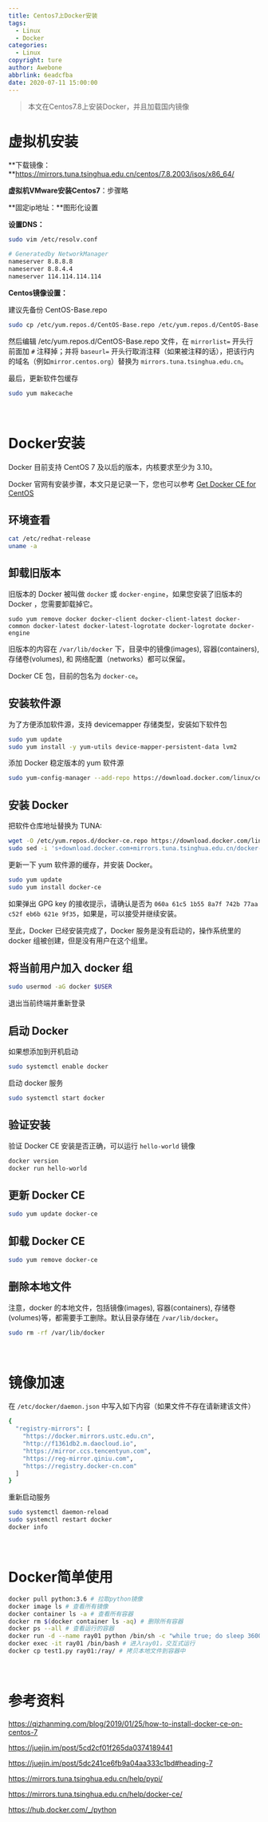 ```yaml
---
title: Centos7上Docker安装
tags:
  - Linux
  - Docker
categories:
  - Linux
copyright: ture
author: Awebone
abbrlink: 6eadcfba
date: 2020-07-11 15:00:00
---
```


> 本文在Centos7.8上安装Docker，并且加载国内镜像



# 虚拟机安装

**下载镜像：**https://mirrors.tuna.tsinghua.edu.cn/centos/7.8.2003/isos/x86_64/



**虚拟机VMware安装Centos7**：步骤略



**固定ip地址：**图形化设置



**设置DNS：**

```bash
sudo vim /etc/resolv.conf

# Generatedby NetworkManager
nameserver 8.8.8.8
nameserver 8.8.4.4
nameserver 114.114.114.114
```



**Centos镜像设置：**

建议先备份 CentOS-Base.repo

```bash
sudo cp /etc/yum.repos.d/CentOS-Base.repo /etc/yum.repos.d/CentOS-Base.repo.bak
```

然后编辑 /etc/yum.repos.d/CentOS-Base.repo 文件，在 `mirrorlist=` 开头行前面加 `#` 注释掉；并将 `baseurl=` 开头行取消注释（如果被注释的话），把该行内的域名（例如`mirror.centos.org`）替换为 `mirrors.tuna.tsinghua.edu.cn`。

最后，更新软件包缓存

```bash
sudo yum makecache
```

<!-- more -->

<br />



# Docker安装

Docker 目前支持 CentOS 7 及以后的版本，内核要求至少为 3.10。

Docker 官网有安装步骤，本文只是记录一下，您也可以参考 [Get Docker CE for CentOS](https://docs.docker.com/install/linux/docker-ce/centos/)



## 环境查看

```bash
cat /etc/redhat-release 
uname -a
```



## 卸载旧版本

旧版本的 Docker 被叫做 `docker` 或 `docker-engine`，如果您安装了旧版本的 Docker ，您需要卸载掉它。

```
sudo yum remove docker docker-client docker-client-latest docker-common docker-latest docker-latest-logrotate docker-logrotate docker-engine
```

旧版本的内容在 `/var/lib/docker` 下，目录中的镜像(images), 容器(containers), 存储卷(volumes), 和 网络配置（networks）都可以保留。

Docker CE 包，目前的包名为 `docker-ce`。



## 安装软件源

为了方便添加软件源，支持 devicemapper 存储类型，安装如下软件包

```bash
sudo yum update
sudo yum install -y yum-utils device-mapper-persistent-data lvm2
```



添加 Docker 稳定版本的 yum 软件源

```bash
sudo yum-config-manager --add-repo https://download.docker.com/linux/centos/docker-ce.repo
```



## 安装 Docker

把软件仓库地址替换为 TUNA:

```bash
wget -O /etc/yum.repos.d/docker-ce.repo https://download.docker.com/linux/centos/docker-ce.repo
sudo sed -i 's+download.docker.com+mirrors.tuna.tsinghua.edu.cn/docker-ce+' /etc/yum.repos.d/docker-ce.repo
```

更新一下 yum 软件源的缓存，并安装 Docker。

```bash
sudo yum update
sudo yum install docker-ce
```

如果弹出 GPG key 的接收提示，请确认是否为 `060a 61c5 1b55 8a7f 742b 77aa c52f eb6b 621e 9f35`，如果是，可以接受并继续安装。

至此，Docker 已经安装完成了，Docker 服务是没有启动的，操作系统里的 docker 组被创建，但是没有用户在这个组里。



## 将当前用户加入 docker 组

```bash
sudo usermod -aG docker $USER
```

退出当前终端并重新登录



## 启动 Docker

如果想添加到开机启动

```bash
sudo systemctl enable docker
```

启动 docker 服务

```bash
sudo systemctl start docker
```



## 验证安装

验证 Docker CE 安装是否正确，可以运行 `hello-world` 镜像

```bash
docker version
docker run hello-world
```



## 更新 Docker CE

```bash
sudo yum update docker-ce
```



## 卸载 Docker CE

```bash
sudo yum remove docker-ce
```



## 删除本地文件

注意，docker 的本地文件，包括镜像(images), 容器(containers), 存储卷(volumes)等，都需要手工删除。默认目录存储在 `/var/lib/docker`。

```bash
sudo rm -rf /var/lib/docker
```

</br>



# 镜像加速

在 `/etc/docker/daemon.json` 中写入如下内容（如果文件不存在请新建该文件）

```bash
{
  "registry-mirrors": [
  	"https://docker.mirrors.ustc.edu.cn",
  	"http://f1361db2.m.daocloud.io",
  	"https://mirror.ccs.tencentyun.com",
  	"https://reg-mirror.qiniu.com",
    "https://registry.docker-cn.com"
  ]
}
```

重新启动服务

```bash
sudo systemctl daemon-reload
sudo systemctl restart docker
docker info
```

<br />



# Docker简单使用

```bash
docker pull python:3.6 # 拉取python镜像
docker image ls # 查看所有镜像
docker container ls -a # 查看所有容器
docker rm $(docker container ls -aq) # 删除所有容器
docker ps --all # 查看运行的容器
docker run -d --name ray01 python /bin/sh -c "while true; do sleep 3600; done" # 后台运行一个容器
docker exec -it ray01 /bin/bash # 进入ray01，交互式运行
docker cp test1.py ray01:/ray/ # 拷贝本地文件到容器中
```

<br />



# 参考资料

https://qizhanming.com/blog/2019/01/25/how-to-install-docker-ce-on-centos-7

https://juejin.im/post/5cd2cf01f265da0374189441

https://juejin.im/post/5dc241ce6fb9a04aa333c1bd#heading-7

https://mirrors.tuna.tsinghua.edu.cn/help/pypi/

https://mirrors.tuna.tsinghua.edu.cn/help/docker-ce/

https://hub.docker.com/_/python